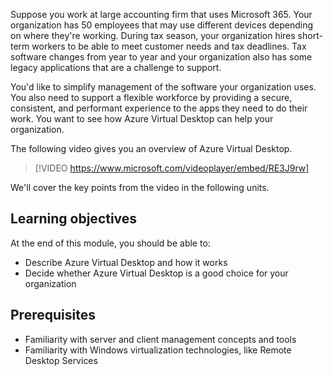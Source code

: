 Suppose you work at large accounting firm that uses Microsoft 365. Your organization has 50 employees that may use different devices depending on where they're working. During tax season, your organization hires short-term workers to be able to meet customer needs and tax deadlines. Tax software changes from year to year and your organization also has some legacy applications that are a challenge to support.

You'd like to simplify management of the software your organization uses. You also need to support a flexible workforce by providing a secure, consistent, and performant experience to the apps they need to do their work. You want to see how Azure Virtual Desktop can help your organization.

The following video gives you an overview of Azure Virtual Desktop.

> [!VIDEO https://www.microsoft.com/videoplayer/embed/RE3J9rw]

We'll cover the key points from the video in the following units.

## Learning objectives

At the end of this module, you should be able to:

- Describe Azure Virtual Desktop and how it works
- Decide whether Azure Virtual Desktop is a good choice for your organization

## Prerequisites

- Familiarity with server and client management concepts and tools
- Familiarity with Windows virtualization technologies, like Remote Desktop Services